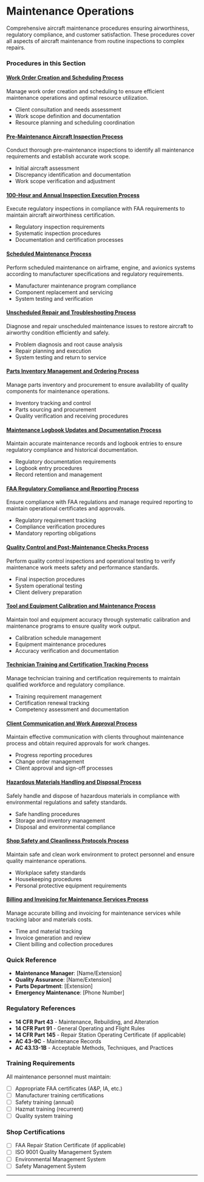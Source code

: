 # Maintenance Operations

Comprehensive aircraft maintenance procedures ensuring airworthiness, regulatory compliance, and customer satisfaction. These procedures cover all aspects of aircraft maintenance from routine inspections to complex repairs.

### Procedures in this Section

#### [Work Order Creation and Scheduling Process](01-work-order-creation-scheduling.md)
Manage work order creation and scheduling to ensure efficient maintenance operations and optimal resource utilization.
- Client consultation and needs assessment
- Work scope definition and documentation
- Resource planning and scheduling coordination

#### [Pre-Maintenance Aircraft Inspection Process](02-pre-maintenance-inspection.md)
Conduct thorough pre-maintenance inspections to identify all maintenance requirements and establish accurate work scope.
- Initial aircraft assessment
- Discrepancy identification and documentation
- Work scope verification and adjustment

#### [100-Hour and Annual Inspection Execution Process](03-100hr-annual-inspection.md)
Execute regulatory inspections in compliance with FAA requirements to maintain aircraft airworthiness certification.
- Regulatory inspection requirements
- Systematic inspection procedures
- Documentation and certification processes

#### [Scheduled Maintenance Process](04-scheduled-maintenance.md)
Perform scheduled maintenance on airframe, engine, and avionics systems according to manufacturer specifications and regulatory requirements.
- Manufacturer maintenance program compliance
- Component replacement and servicing
- System testing and verification

#### [Unscheduled Repair and Troubleshooting Process](05-unscheduled-repair-troubleshooting.md)
Diagnose and repair unscheduled maintenance issues to restore aircraft to airworthy condition efficiently and safely.
- Problem diagnosis and root cause analysis
- Repair planning and execution
- System testing and return to service

#### [Parts Inventory Management and Ordering Process](06-parts-inventory-ordering.md)
Manage parts inventory and procurement to ensure availability of quality components for maintenance operations.
- Inventory tracking and control
- Parts sourcing and procurement
- Quality verification and receiving procedures

#### [Maintenance Logbook Updates and Documentation Process](07-logbook-documentation.md)
Maintain accurate maintenance records and logbook entries to ensure regulatory compliance and historical documentation.
- Regulatory documentation requirements
- Logbook entry procedures
- Record retention and management

#### [FAA Regulatory Compliance and Reporting Process](08-faa-compliance-reporting.md)
Ensure compliance with FAA regulations and manage required reporting to maintain operational certificates and approvals.
- Regulatory requirement tracking
- Compliance verification procedures
- Mandatory reporting obligations

#### [Quality Control and Post-Maintenance Checks Process](09-quality-control-checks.md)
Perform quality control inspections and operational testing to verify maintenance work meets safety and performance standards.
- Final inspection procedures
- System operational testing
- Client delivery preparation

#### [Tool and Equipment Calibration and Maintenance Process](10-tool-equipment-calibration.md)
Maintain tool and equipment accuracy through systematic calibration and maintenance programs to ensure quality work output.
- Calibration schedule management
- Equipment maintenance procedures
- Accuracy verification and documentation

#### [Technician Training and Certification Tracking Process](11-technician-training-certification.md)
Manage technician training and certification requirements to maintain qualified workforce and regulatory compliance.
- Training requirement management
- Certification renewal tracking
- Competency assessment and documentation

#### [Client Communication and Work Approval Process](12-customer-communication-approval.md)
Maintain effective communication with clients throughout maintenance process and obtain required approvals for work changes.
- Progress reporting procedures
- Change order management
- Client approval and sign-off processes

#### [Hazardous Materials Handling and Disposal Process](13-hazmat-handling-disposal.md)
Safely handle and dispose of hazardous materials in compliance with environmental regulations and safety standards.
- Safe handling procedures
- Storage and inventory management
- Disposal and environmental compliance

#### [Shop Safety and Cleanliness Protocols Process](14-shop-safety-cleanliness.md)
Maintain safe and clean work environment to protect personnel and ensure quality maintenance operations.
- Workplace safety standards
- Housekeeping procedures
- Personal protective equipment requirements

#### [Billing and Invoicing for Maintenance Services Process](15-billing-invoicing-maintenance.md)
Manage accurate billing and invoicing for maintenance services while tracking labor and materials costs.
- Time and material tracking
- Invoice generation and review
- Client billing and collection procedures

### Quick Reference
- **Maintenance Manager**: [Name/Extension]
- **Quality Assurance**: [Name/Extension]
- **Parts Department**: [Extension]
- **Emergency Maintenance**: [Phone Number]

### Regulatory References
- **14 CFR Part 43** - Maintenance, Rebuilding, and Alteration
- **14 CFR Part 91** - General Operating and Flight Rules
- **14 CFR Part 145** - Repair Station Operating Certificate (if applicable)
- **AC 43-9C** - Maintenance Records
- **AC 43.13-1B** - Acceptable Methods, Techniques, and Practices

### Training Requirements
All maintenance personnel must maintain:
- [ ] Appropriate FAA certificates (A&P, IA, etc.)
- [ ] Manufacturer training certifications
- [ ] Safety training (annual)
- [ ] Hazmat training (recurrent)
- [ ] Quality system training

### Shop Certifications
- [ ] FAA Repair Station Certificate (if applicable)
- [ ] ISO 9001 Quality Management System
- [ ] Environmental Management System
- [ ] Safety Management System

---